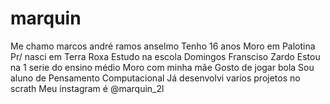 # marquin
Me chamo marcos andré ramos anselmo
Tenho 16 anos
Moro em Palotina Pr/ nasci em Terra Roxa
Estudo na escola Domingos Fransciso Zardo
Estou na 1 serie do ensino médio
Moro com minha mãe
Gosto de jogar bola
Sou aluno de Pensamento Computacional
Já desenvolvi varios projetos no scrath 
Meu instagram é @marquin_2l
